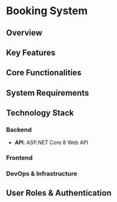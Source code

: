 # Booking System

## Overview


## Key Features


## Core Functionalities



## System Requirements


## Technology Stack

### Backend

- **API**: ASP.NET Core 8 Web API

### Frontend



### DevOps & Infrastructure


## User Roles & Authentication

